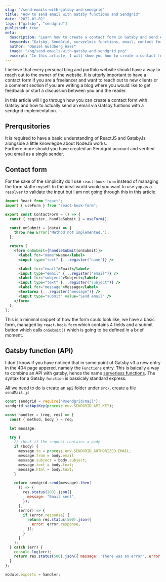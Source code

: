 ```yaml
---
slug: "/send-emails-with-gatsby-and-sendgrid"
title: "How to send email with Gatsby functions and Sendgrid"
date: "2022-01-02"
tags: ["gatsby", "sendgrid"]
published: true
meta:
  description: "Learn how to create a contact form in Gatsby and send emails using SendGrid functions. A step-by-step guide for freelancers and bloggers."
  keywords: "Gatsby, SendGrid, serverless functions, email, contact form"
  author: "Daniel Guldberg Aaes"
  image: "/og/send-emails-with-gatsby-and-sendgrid.png"
  excerpt: "In this article, I will show you how to create a contact form using Gatsby and SendGrid to easily send emails."
---
```


I believe that every personal blog and portfolo website should have a way to reach out to the owner of the website. It is utterly important to have a contact form if you are a freelancer and want to reach out to new clients or a comment section if you are writing a blog where you would like to get feedback or start a discussion between you and the reader.

In this article will I go through how you can create a contact form with Gatsby and how to actually send an email via Gatsby funtions with a sendgrid implementation.

## Prerqusitories 

It is required to have a basic understanding of ReactJS and GatsbyJs alongside a little knowlegde about NodeJS works.  
Furthere more should you have created an Sendgrid account and verified you email as a single sender.  



## Contact form

For the sake of the simplicity do I use `react-hook-form` instead of managing the form statte myself. In the ideal world would you want to use `yup` as a `resolver` to validate the input but I am not going through this in this article.

```jsx
import React from "react";
import { useForm } from "react-hook-form";

export const ContactForm = () => {
  const { register, handleSubmit } = useForm();

  const onSubmit = (data) => {
    throw new Error("Method not implemented.");
  };

  return (
    <form onSubmit={handleSubmit(onSubmit)}>
      <label for="name">Name</label>
      <input type="text" {...register("name")} />

      <label for="email">Email</label>
      <input type="email" {...register("email")} />
      <label for="subject">Subject</label>
      <input type="text" {...register("subject")} />
      <label for="message">Message</label>
      <textarea {...register("message")} />
      <input type="submit" value="Send email" />
    </form>
  );
};
```

This is a minimal snippet of how the form could look like, we have a basic form, managed by `react-hook-form` which contains 4 fields and a submit button which calls `onSubmit()` which is going to be defined in a brief moment.

## Gatsby function (API)

I don't know if you have noticed that in some point of Gatsby v3 a new entry in the 404 page appered, namely the `Functions` entry. This is baically a way to combine an API with gatsby, hence the name [serverless functions](https://www.gatsbyjs.com/docs/reference/functions/). The syntax for a Gatsby `function` is bassicaly standard express.

All we need to do is create an `api` folder under `src/`, create a file `sendMail.js`

````js
const sendgrid = require("@sendgrid/mail");
sendgrid.setApiKey(process.env.SENDGRID_API_KEY);

const handler = (req, res) => {
  const { method, body } = req;

  let message;

  try {
    // check if the request contains a body
    if (body) {
      message.to = process.env.SENDGRID_AUTHORIZED_EMAIL;
      message.from = body.email
      message.subject = body.subject;
      message.text = body.text;
      message.html = body.text;
    }

    return sendgrid.send(message).then(
      () => {
        res.status(200).json({
          message: "Email sent",
        });
      },
      (error) => {
        if (error.response) {
          return res.status(500).json({
            error: error.response,
          });
        }
      }
    );
  } catch (err) {
    console.log(err);
    return res.status(500).json({ message: "There was an error", error: err });
  }
};

module.exports = handler;
````

